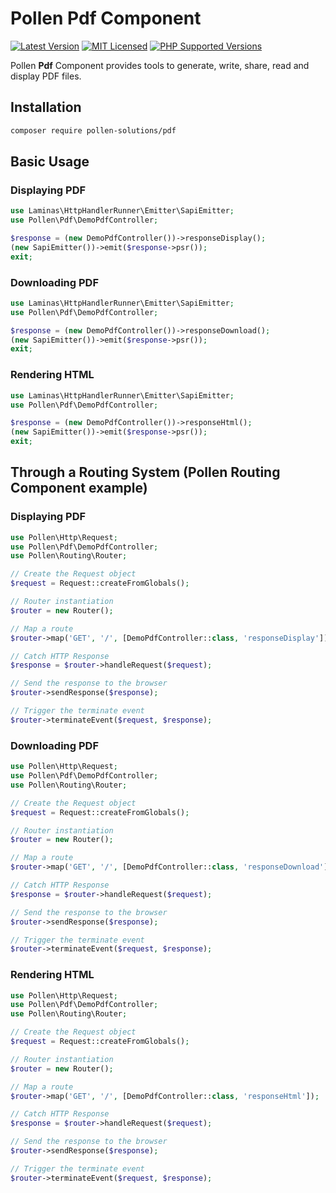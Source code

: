 # Pollen Pdf Component

[![Latest Version](https://img.shields.io/badge/release-1.0.0-blue?style=for-the-badge)](https://www.presstify.com/pollen-solutions/pdf/)
[![MIT Licensed](https://img.shields.io/badge/license-MIT-green?style=for-the-badge)](LICENSE.md)
[![PHP Supported Versions](https://img.shields.io/badge/PHP->=7.4-8892BF?style=for-the-badge&logo=php)](https://www.php.net/supported-versions.php)

Pollen **Pdf** Component provides tools to generate, write, share, read and display PDF files.

## Installation

```bash
composer require pollen-solutions/pdf
```

## Basic Usage

### Displaying PDF

```php
use Laminas\HttpHandlerRunner\Emitter\SapiEmitter;
use Pollen\Pdf\DemoPdfController;

$response = (new DemoPdfController())->responseDisplay();
(new SapiEmitter())->emit($response->psr());
exit;
```

### Downloading PDF

```php
use Laminas\HttpHandlerRunner\Emitter\SapiEmitter;
use Pollen\Pdf\DemoPdfController;

$response = (new DemoPdfController())->responseDownload();
(new SapiEmitter())->emit($response->psr());
exit;
```

### Rendering HTML

```php
use Laminas\HttpHandlerRunner\Emitter\SapiEmitter;
use Pollen\Pdf\DemoPdfController;

$response = (new DemoPdfController())->responseHtml();
(new SapiEmitter())->emit($response->psr());
exit;
```

## Through a Routing System (Pollen Routing Component example)

### Displaying PDF

```php
use Pollen\Http\Request;
use Pollen\Pdf\DemoPdfController;
use Pollen\Routing\Router;

// Create the Request object
$request = Request::createFromGlobals();

// Router instantiation
$router = new Router();

// Map a route
$router->map('GET', '/', [DemoPdfController::class, 'responseDisplay']);

// Catch HTTP Response
$response = $router->handleRequest($request);

// Send the response to the browser
$router->sendResponse($response);

// Trigger the terminate event
$router->terminateEvent($request, $response);
```

### Downloading PDF

```php
use Pollen\Http\Request;
use Pollen\Pdf\DemoPdfController;
use Pollen\Routing\Router;

// Create the Request object
$request = Request::createFromGlobals();

// Router instantiation
$router = new Router();

// Map a route
$router->map('GET', '/', [DemoPdfController::class, 'responseDownload']);

// Catch HTTP Response
$response = $router->handleRequest($request);

// Send the response to the browser
$router->sendResponse($response);

// Trigger the terminate event
$router->terminateEvent($request, $response);
```

### Rendering HTML

```php
use Pollen\Http\Request;
use Pollen\Pdf\DemoPdfController;
use Pollen\Routing\Router;

// Create the Request object
$request = Request::createFromGlobals();

// Router instantiation
$router = new Router();

// Map a route
$router->map('GET', '/', [DemoPdfController::class, 'responseHtml']);

// Catch HTTP Response
$response = $router->handleRequest($request);

// Send the response to the browser
$router->sendResponse($response);

// Trigger the terminate event
$router->terminateEvent($request, $response);
```